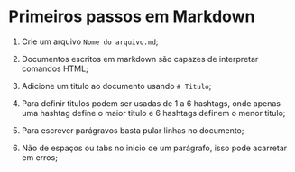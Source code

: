 # Primeiros passos em Markdown

1. Crie um arquivo `Nome do arquivo.md`;

2. Documentos escritos em markdown são capazes de interpretar comandos HTML;

3. Adicione um titulo ao documento usando `# Titulo`;

4. Para definir titulos podem ser usadas de 1 a 6 hashtags, onde apenas uma hashtag define o maior titulo e 6 hashtags definem o menor titulo;

5. Para escrever parágravos basta pular linhas no documento;

6. Não de espaços ou tabs no inicio de um parágrafo, isso pode acarretar em erros;